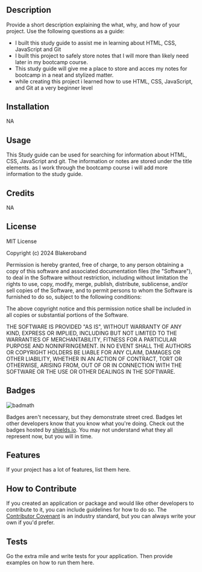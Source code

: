 # <Your-Project-Title>

## Description

Provide a short description explaining the what, why, and how of your project. Use the following questions as a guide:

- I built this study guide to assist me in learning about HTML, CSS, JavaScript and Git
- I built this project to safely store notes that I will more than likely need later in my bootcamp course.
- This study guide will give me a place to store and acces my notes for bootcamp in a neat and stylized matter.
- while creating this project i learned how to use HTML, CSS, JavaScript, and Git at a very beginner level

## Installation

NA

## Usage

This Study guide can be used for searching for information about HTML, CSS, JavaScript and git. The information or notes are stored under the title elements. as I work through the bootcamp course i will add more information to the study guide. 

## Credits

NA

## License

MIT License

Copyright (c) 2024 Blakeroband

Permission is hereby granted, free of charge, to any person obtaining a copy
of this software and associated documentation files (the "Software"), to deal
in the Software without restriction, including without limitation the rights
to use, copy, modify, merge, publish, distribute, sublicense, and/or sell
copies of the Software, and to permit persons to whom the Software is
furnished to do so, subject to the following conditions:

The above copyright notice and this permission notice shall be included in all
copies or substantial portions of the Software.

THE SOFTWARE IS PROVIDED "AS IS", WITHOUT WARRANTY OF ANY KIND, EXPRESS OR
IMPLIED, INCLUDING BUT NOT LIMITED TO THE WARRANTIES OF MERCHANTABILITY,
FITNESS FOR A PARTICULAR PURPOSE AND NONINFRINGEMENT. IN NO EVENT SHALL THE
AUTHORS OR COPYRIGHT HOLDERS BE LIABLE FOR ANY CLAIM, DAMAGES OR OTHER
LIABILITY, WHETHER IN AN ACTION OF CONTRACT, TORT OR OTHERWISE, ARISING FROM,
OUT OF OR IN CONNECTION WITH THE SOFTWARE OR THE USE OR OTHER DEALINGS IN THE
SOFTWARE.

## Badges

![badmath](https://img.shields.io/github/languages/top/nielsenjared/badmath)

Badges aren't necessary, but they demonstrate street cred. Badges let other developers know that you know what you're doing. Check out the badges hosted by [shields.io](https://shields.io/). You may not understand what they all represent now, but you will in time.

## Features

If your project has a lot of features, list them here.

## How to Contribute

If you created an application or package and would like other developers to contribute to it, you can include guidelines for how to do so. The [Contributor Covenant](https://www.contributor-covenant.org/) is an industry standard, but you can always write your own if you'd prefer.

## Tests

Go the extra mile and write tests for your application. Then provide examples on how to run them here.